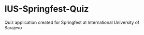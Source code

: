 # IUS-Springfest-Quiz
Quiz application created for Springfest at International University of Sarajevo
